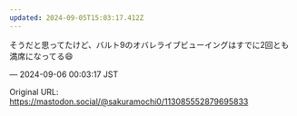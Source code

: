 ```yaml
---
updated: 2024-09-05T15:03:17.412Z
---
```


<p>そうだと思ってたけど、バルト9のオバレライブビューイングはすでに2回とも満席になってる😄</p>

&mdash; 2024-09-06 00:03:17 JST

Original URL: https://mastodon.social/@sakuramochi0/113085552879695833
